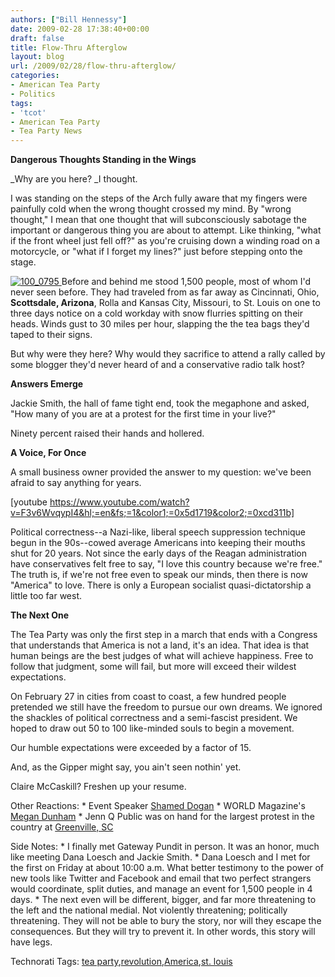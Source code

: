 ```yaml
---
authors: ["Bill Hennessy"]
date: 2009-02-28 17:38:40+00:00
draft: false
title: Flow-Thru Afterglow
layout: blog
url: /2009/02/28/flow-thru-afterglow/
categories:
- American Tea Party
- Politics
tags:
- 'tcot'
- American Tea Party
- Tea Party News
---
```


**Dangerous Thoughts Standing in the Wings**

_Why are you here? _I thought.

I was standing on the steps of the Arch fully aware that my fingers were painfully cold when the wrong thought crossed my mind. By "wrong thought," I mean that one thought that will subconsciously sabotage the important or dangerous thing you are about to attempt. Like thinking, "what if the front wheel just fell off?" as you're cruising down a winding road on a motorcycle, or "what if I forget my lines?" just before stepping onto the stage.

[![100_0795](https://hennessysview.com/wp-content/uploads/2009/02/100-0795-thumb.jpg)
](https://hennessysview.com/wp-content/uploads/2009/02/100-0795.jpg) Before and behind me stood 1,500 people, most of whom I'd never seen before. They had traveled from as far away as Cincinnati, Ohio, **Scottsdale, Arizona**, Rolla and Kansas City, Missouri, to St. Louis on one to three days notice on a cold workday with snow flurries spitting on their heads. Winds gust to 30 miles per hour, slapping the the tea bags they'd taped to their signs.

But why were they here? Why would they sacrifice to attend a rally called by some blogger they'd never heard of and a conservative radio talk host? 

**Answers Emerge**

Jackie Smith, the hall of fame tight end, took the megaphone and asked, "How many of you are at a protest for the first time in your live?"

Ninety percent raised their hands and hollered.

**A Voice, For Once**

A small business owner provided the answer to my question: we've been afraid to say anything for years. 

[youtube https://www.youtube.com/watch?v=F3v6WvqypI4&hl;=en&fs;=1&color1;=0x5d1719&color2;=0xcd311b]

Political correctness--a Nazi-like, liberal speech suppression technique begun in the 90s--cowed average Americans into keeping their mouths shut for 20 years. Not since the early days of the Reagan administration have conservatives felt free to say, "I love this country because we're free." The truth is, if we're not free even to speak our minds, then there is now "America" to love. There is only a European socialist quasi-dictatorship a little too far west.

**The Next One**

The Tea Party was only the first step in a march that ends with a Congress that understands that America is not a land, it's an idea. That idea is that human beings are the best judges of what will achieve happiness. Free to follow that judgment, some will fail, but more will exceed their wildest expectations.

On February 27 in cities from coast to coast, a few hundred people pretended we still have the freedom to pursue our own dreams. We ignored the shackles of political correctness and a semi-fascist president. We hoped to draw out 50 to 100 like-minded souls to begin a movement.

Our humble expectations were exceeded by a factor of 15.

And, as the Gipper might say, you ain't seen nothin' yet. 

Claire McCaskill? Freshen up your resume.

Other Reactions:   * Event Speaker [Shamed Dogan](https://shamed.blogspot.com/2009/02/reflections-on-tea-party.html)    * WORLD Magazine's [Megan Dunham](https://online.worldmag.com/2009/02/28/partying-like-it%e2%80%99s-1773/)   * Jenn Q Public was on hand for the largest protest in the country at [Greenville, SC](https://www.jennqpublic.com/greenville-tea-party-draws-2000-protesters/)

Side Notes:   * I finally met Gateway Pundit in person. It was an honor, much like meeting Dana Loesch and Jackie Smith.   * Dana Loesch and I met for the first on Friday at about 10:00 a.m. What better testimony to the power of new tools like Twitter and Facebook and email that two perfect strangers would coordinate, split duties, and manage an event for 1,500 people in 4 days.   * The next even will be different, bigger, and far more threatening to the left and the national medial. Not violently threatening; politically threatening. They will not be able to bury the story, nor will they escape the consequences. But they will try to prevent it. In other words, this story will have legs. 

Technorati Tags: [tea party](https://technorati.com/tags/tea%20party),[revolution](https://technorati.com/tags/revolution),[America](https://technorati.com/tags/America),[st. louis](https://technorati.com/tags/st.%20louis)
